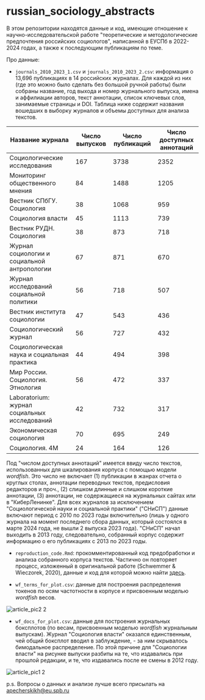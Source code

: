 # russian_sociology_abstracts

В этом репозитории находятся данные и код, имеющие отношение к научно-исследовательской работе "теоретические и методологические предпочтения российских социологов", написанной в ЕУСПб в 2022-2024 годах, а также к последующим публикациям по теме.


Про данные:

  - `journals_2010_2023_1.csv` и `journals_2010_2023_2.csv`: информация о 13,696 публикациях в 14 российских журналах. Для каждой из них (где это можно было сделать без большой ручной работы) были собраны название, год выхода и номер журнального выпуска, имена и аффилиации авторов, текст аннотации, список ключевых слов, занимаемые страницы и DOI. Таблица ниже содержит названия вошедших в выборку журналов и объемы доступных для анализа текстов.

| Название журнала  | Число выпусков | Число публикаций | Число доступных аннотаций |
| ------------- | ------------- | ------------- | ------------- |
| Социологические исследования | 167 | 3738 | 2352 | 
| Мониторинг общественного мнения | 84 | 1488 | 1205 |
| Вестник СПбГУ. Социология | 38 | 1068 | 959 |
| Социология власти | 45 | 1113 | 739 |
| Вестник РУДН. Социология | 38 | 873 | 718 |
| Журнал социологии и социальной антропологии | 67 | 871 | 670 |
| Журнал исследований социальной политики | 56 | 718 | 507 |
| Вестник института социологии | 47 | 543 | 436 |
| Социологический журнал | 56 | 727 | 432 |
| Социологическая наука и социальная практика | 44 | 494 | 398 |
| Мир России. Социология. Этнология | 56 | 472 | 337 |
| Laboratorium: журнал социальных исследований | 42 | 732 | 317 |
| Экономическая социология | 70 | 695 | 249 |
| Социология. 4М | 24 | 164 | 126 |



Под "числом доступных аннотаций" имеется ввиду число текстов, использованных для шкалирования корпуса с помощью модели *wordfish*. Это число не включает (1) публикации в жанрах отчета о круглых столах, аннотации переводных текстов, предисловия редакторов и проч., (2) слишком длинные и слишком короткие аннотации, (3) аннотации, не содержащиеся на журнальных сайтах или в "КиберЛенинке". Для всех журналов за исключением "Социологической науки и социальной практики" ("СНиСП") данные включают период с 2010 по 2023 годы включительно (лишь у одного журнала на момент последнего сбора данных, который состоялся в марте 2024 года, не вышли 2 выпуска 2023 года). "СНиСП" начал выходить в 2013 году, следовательно, собранный корпус содержит информацию о его публикациях с 2013 по 2023 годы.


  - `reproduction_code.Rmd`: прокомментированный код предобработки и анализа собранного корпуса текстов. Частично он повторяет процесс, изложенный в оригинальной работе (Schwemmer & Wieczorek, 2020), данные и код для которой можно найти [здесь](https://dataverse.harvard.edu/dataset.xhtml?persistentId=doi:10.7910/DVN/P329Z0).



  - `wf_terms_for_plot.csv`: данные для построения распределения токенов по осям частотности в корпусе и присвоенным моделью *wordfish* весов.

![article_pic2 2](https://github.com/artpech23/russian_sociology_abstracts/assets/105486005/807c8fc4-7234-4b0c-aeb5-0c92e174a5c3)


  - `wf_docs_for_plot.csv`: данные для построения журнальных боксплотов (по весам, присвоенным моделью *wordfish* журнальным выпускам). Журнал "Социология власти" оказался единственным, чей общий боксплот вводил в заблуждение, - за ним скрывалось бимодальное распределение. По этой причине для "Социологии власти" на рисунке выпуски разбиты на те, что издавались при прошлой редакции, и те, что издавались после ее смены в 2012 году.

![article_pic1 2](https://github.com/artpech23/russian_sociology_abstracts/assets/105486005/f045a5c0-f1a9-4c18-bb99-23eaf003a30b)



p.s. Вопросы о данных и анализе лучше всего присылать на apecherskikh@eu.spb.ru



